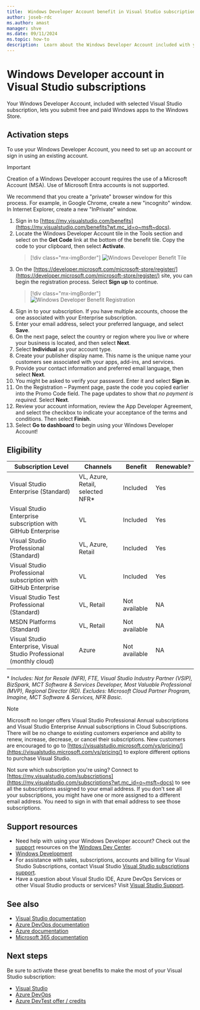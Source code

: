 ```yaml
---
title:  Windows Developer Account benefit in Visual Studio subscriptions
author: joseb-rdc
ms.author: amast
manager: shve
ms.date: 09/11/2024
ms.topic: how-to
description:  Learn about the Windows Developer Account included with your Visual Studio subscription.
---
```

# Windows Developer account in Visual Studio subscriptions

Your Windows Developer Account, included with selected Visual Studio subscription, lets you submit free and paid Windows apps to the Windows Store.

## Activation steps

To use your Windows Developer Account, you need to set up an account or sign in using an existing account.

> [!IMPORTANT]
> Creation of a Windows Developer account requires the use of a Microsoft Account (MSA).  Use of Microsoft Entra accounts is not supported.  

We recommend that you create a "private" browser window for this process.  For example, in Google Chrome, create a new "incognito" window.  In Internet Explorer, create a new "InPrivate" window.

1. Sign in to [https://my.visualstudio.com/benefits](https://my.visualstudio.com/benefits?wt.mc_id=o~msft~docs).
2. Locate the Windows Developer Account tile in the Tools section and select on the **Get Code** link at the bottom of the benefit tile.  Copy the code to your clipboard, then select **Activate**.
   > [!div class="mx-imgBorder"]
   > ![Windows Developer Benefit Tile](_img/vs-windows-dev/vs-windows-dev-tile.png "Screenshot of the Windows Developer Account tile. Get Code is highlighted.")
3. On the [https://developer.microsoft.com/microsoft-store/register/](https://developer.microsoft.com/microsoft-store/register/) site, you can begin the registration process.  Select **Sign up** to continue.
   > [!div class="mx-imgBorder"]
   > ![Windows Developer Benefit Registration](_img/vs-windows-dev/vs-windows-dev-register1-cropped.png "Screenshot of the first step in the registration process.  Sign Up is highlighted.")
4. Sign in to your subscription.  If you have multiple accounts, choose the one associated with your Enterprise subscription.
0. Enter your email address, select your preferred language, and select **Save**.
0. On the next page, select the country or region where you live or where your business is located, and then select **Next**.
0. Select **Individual** as your account type.
0. Create your publisher display name.  This name is the unique name your customers see associated with your apps, add-ins, and services.
0. Provide your contact information and preferred email language, then select **Next**.
0. You might be asked to verify your password.  Enter it and select **Sign in**.
0. On the Registration – Payment page, paste the code you copied earlier into the Promo Code field.  The page updates to show that *no payment is required*.  Select **Next**.
0. Review your account information, review the App Developer Agreement, and select the checkbox to indicate your acceptance of the terms and conditions.  Then select **Finish**.
0. Select **Go to dashboard** to begin using your Windows Developer Account!

## Eligibility

| Subscription Level | Channels | Benefit | Renewable? |
|--------------------|----------|---------|------------|
| Visual Studio Enterprise (Standard)   | VL, Azure, Retail,  selected NFR* | Included | Yes |
| Visual Studio Enterprise subscription with GitHub Enterprise | VL | Included | Yes |
| Visual Studio Professional (Standard) | VL, Azure, Retail | Included | Yes |
| Visual Studio Professional subscription with GitHub Enterprise | VL | Included | Yes |
| Visual Studio Test Professional (Standard) | VL, Retail | Not available | NA |
| MSDN Platforms (Standard) | VL, Retail | Not available | NA |
| Visual Studio Enterprise, Visual Studio Professional (monthly cloud) | Azure | Not available | NA |
||

\*  *Includes:  Not for Resale (NFR), FTE, Visual Studio Industry Partner (VSIP), BizSpark, MCT Software & Services Developer, Most Valuable Professional (MVP), Regional Director (RD).
Excludes:  Microsoft Cloud Partner Program, Imagine, MCT Software & Services, NFR Basic.*

> [!NOTE]
> Microsoft no longer offers Visual Studio Professional Annual subscriptions and Visual Studio Enterprise Annual subscriptions in Cloud Subscriptions. There will be no change to existing customers experience and ability to renew, increase, decrease, or cancel their subscriptions. New customers are encouraged to go to [https://visualstudio.microsoft.com/vs/pricing/](https://visualstudio.microsoft.com/vs/pricing/) to explore different options to purchase Visual Studio.

Not sure which subscription you're using?  Connect to [https://my.visualstudio.com/subscriptions](https://my.visualstudio.com/subscriptions?wt.mc_id=o~msft~docs) to see all the subscriptions assigned to your email address. If you don't see all your subscriptions, you might have one or more assigned to a different email address.  You need to sign in with that email address to see those subscriptions.

## Support resources

+ Need help with using your Windows Developer account?  Check out the [support](https://developer.microsoft.com/windows/support) resources on the [Windows Dev Center](https://developer.microsoft.com/windows).
+ [Windows Development](/windows/)
+ For assistance with sales, subscriptions, accounts and billing for Visual Studio Subscriptions, contact Visual Studio [Visual Studio subscriptions support](https://my.visualstudio.com/gethelp).
+ Have a question about Visual Studio IDE, Azure DevOps Services or other Visual Studio products or services?  Visit [Visual Studio Support](https://visualstudio.microsoft.com/support/).

## See also

+ [Visual Studio documentation](/visualstudio/)
+ [Azure DevOps documentation](/azure/devops/)
+ [Azure documentation](/azure/)
+ [Microsoft 365 documentation](/microsoft-365/)

## Next steps

Be sure to activate these great benefits to make the most of your Visual Studio subscription:
+ [Visual Studio](vs-ide-benefit.md)
+ [Azure DevOps](vs-azure-devops.md)
+ [Azure DevTest offer / credits](/azure/devtest/offer/)
